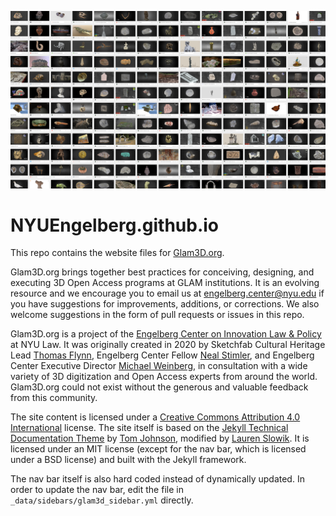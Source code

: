 ![Glam3d Hero Image](https://github.com/NYUEngelberg/NYUEngelberg.github.io/blob/master/images/glam3D_header_image_v1_2.jpg "Glam3D hero image")

# NYUEngelberg.github.io
This repo contains the website files for [Glam3D.org](https://glam3d.org/).  

Glam3D.org brings together best practices for conceiving, designing, and executing 3D Open Access programs at GLAM institutions. It is an evolving resource and we encourage you to email us at engelberg.center@nyu.edu if you have suggestions for improvements, additions, or corrections.  We also welcome suggestions in the form of pull requests or issues in this repo.

Glam3D.org is a project of the [Engelberg Center on Innovation Law & Policy](https://www.law.nyu.edu/centers/engelberg) at NYU Law. It was originally created in 2020 by Sketchfab Cultural Heritage Lead [Thomas Flynn](https://twitter.com/nebulousflynn), Engelberg Center Fellow [Neal Stimler](https://www.law.nyu.edu/centers/engelberg/team/stimler), and Engelberg Center Executive Director [Michael Weinberg](https://www.law.nyu.edu/centers/engelberg/team/weinberg), in consultation with a wide variety of 3D digitization and Open Access experts from around the world. Glam3D.org could not exist without the generous and valuable feedback from this community.

The site content is licensed under a [Creative Commons Attribution 4.0 International](https://creativecommons.org/licenses/by/4.0/legalcode) license. The site itself is based on the [Jekyll Technical Documentation Theme](https://idratherbewriting.com/documentation-theme-jekyll/) by [Tom Johnson](https://idratherbewriting.com/aboutme/), modified by [Lauren Slowik](https://www.laurenslowik.com/).  It is licensed under an MIT license (except for the nav bar, which is licensed under a BSD license) and built with the Jekyll framework.

The nav bar itself is also hard coded instead of dynamically updated.  In order to update the nav bar, edit the file in `_data/sidebars/glam3d_sidebar.yml` directly.
